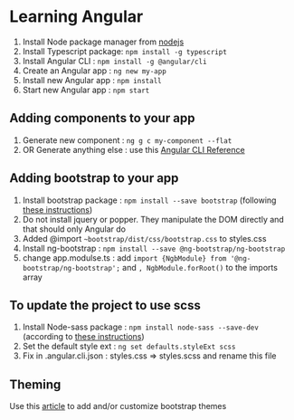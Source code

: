 # Learning Angular
1. Install Node package manager from [nodejs](https://nodejs.org/en/download/)
2. Install Typescript package: `npm install -g typescript`
3. Install Angular CLI       : `npm install -g @angular/cli`
4. Create an Angular app     : `ng new my-app`
5. Install new Angular app   : `npm install`
6. Start new Angular app     : `npm start`

## Adding components to your app
1. Generate new component    : `ng g c my-component --flat`
2. OR Generate anything else : use this [Angular CLI Reference](https://cli.angular.io/reference.pdf)

## Adding bootstrap to your app
1. Install bootstrap package : `npm install --save bootstrap` (following [these instructions](https://www.techiediaries.com/angular-bootstrap/))
2. Do not install jquery or popper. They manipulate the DOM directly and that should only Angular do
3. Added @import `~bootstrap/dist/css/bootstrap.css` to styles.css
4. Install ng-bootstrap      : `npm install --save @ng-bootstrap/ng-bootstrap`
5. change app.modulse.ts     : add `import {NgbModule} from '@ng-bootstrap/ng-bootstrap';` and `, NgbModule.forRoot()` to the imports array

## To update the project to use scss
1. Install Node-sass package : `npm install node-sass --save-dev` (according to [these instructions](https://stackoverflow.com/questions/36220256/angular-cli-sass-options))
2. Set the default style ext : `ng set defaults.styleExt scss`
3. Fix in .angular.cli.json  : styles.css => styles.scss and rename this file

## Theming
Use this [article](https://dzone.com/articles/bootstrap-4-and-angular-a-beginners-guide-to-custo) to add and/or customize bootstrap themes

